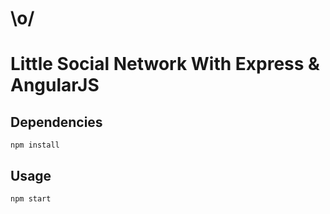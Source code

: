 # \o/
# Little Social Network With Express & AngularJS

## Dependencies
```
npm install
```
## Usage
```
npm start
```
